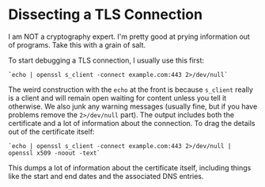# Dissecting a TLS Connection
<!-- :created: 2023-04-11 20:55 -->

I am NOT a cryptography expert.  I'm pretty good at prying information out
of programs.  Take this with a grain of salt.

To start debugging a TLS connection, I usually use this first:

    `echo | openssl s_client -connect example.com:443 2>/dev/null`
    
The weird construction with the `echo` at the front is because `s_client`
really is a client and will remain open waiting for content unless you
tell it otherwise.  We also junk any warning messages (usually fine,
but if you have problems remove the `2>/dev/null` part).  The output
includes both the certificate and a lot of information about the
connection.  To drag the details out of the certificate itself:

    `echo | openssl s_client -connect example.com:443 2>/dev/null | openssl x509 -noout -text`
    
This dumps a lot of information about the certificate itself, including
things like the start and end dates and the associated DNS entries.


